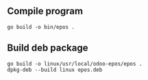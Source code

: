 ## Compile program
```
go build -o bin/epos .
```

## Build deb package
```
go build -o linux/usr/local/odoo-epos/epos .
dpkg-deb --build linux epos.deb
```